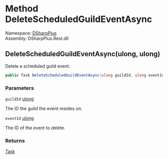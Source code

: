 # Method DeleteScheduledGuildEventAsync

Namespace: [DSharpPlus](DSharpPlus.md)  
Assembly: DSharpPlus.Rest.dll

## <a id="DSharpPlus_DiscordRestClient_DeleteScheduledGuildEventAsync_System_UInt64_System_UInt64_"></a>DeleteScheduledGuildEventAsync\(ulong, ulong\)

Delete a scheduled guild event.

```csharp
public Task DeleteScheduledGuildEventAsync(ulong guildId, ulong eventId)
```

### Parameters

`guildId` [ulong](https://learn.microsoft.com/dotnet/api/system.uint64)

The ID the guild the event resides on.

`eventId` [ulong](https://learn.microsoft.com/dotnet/api/system.uint64)

The ID of the event to delete.

### Returns

[Task](https://learn.microsoft.com/dotnet/api/system.threading.tasks.task)

